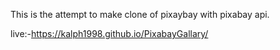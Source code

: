 This is the attempt to make clone of pixaybay with pixabay api.

live:-https://kalph1998.github.io/PixabayGallary/
